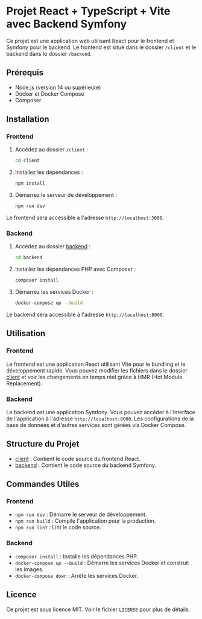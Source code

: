 # Projet React + TypeScript + Vite avec Backend Symfony

Ce projet est une application web utilisant React pour le frontend et Symfony pour le backend. Le frontend est situé dans le dossier `/client` et le backend dans le dossier `/backend`.

## Prérequis

- Node.js (version 14 ou supérieure)
- Docker et Docker Compose
- Composer

## Installation

### Frontend

1. Accédez au dossier `/client` :
    ```sh
    cd client
    ```

2. Installez les dépendances :
    ```sh
    npm install
    ```

3. Démarrez le serveur de développement :
    ```sh
    npm run dev
    ```

Le frontend sera accessible à l'adresse `http://localhost:3000`.

### Backend

1. Accédez au dossier [backend](http://_vscodecontentref_/1) :
    ```sh
    cd backend
    ```

2. Installez les dépendances PHP avec Composer :
    ```sh
    composer install
    ```

3. Démarrez les services Docker :
    ```sh
    docker-compose up --build
    ```

Le backend sera accessible à l'adresse `http://localhost:8000`.

## Utilisation

### Frontend

Le frontend est une application React utilisant Vite pour le bundling et le développement rapide. Vous pouvez modifier les fichiers dans le dossier [client](http://_vscodecontentref_/2) et voir les changements en temps réel grâce à HMR (Hot Module Replacement).

### Backend

Le backend est une application Symfony. Vous pouvez accéder à l'interface de l'application à l'adresse `http://localhost:8000`. Les configurations de la base de données et d'autres services sont gérées via Docker Compose.

## Structure du Projet

- [client](http://_vscodecontentref_/3) : Contient le code source du frontend React.
- [backend](http://_vscodecontentref_/4) : Contient le code source du backend Symfony.

## Commandes Utiles

### Frontend

- `npm run dev` : Démarre le serveur de développement.
- `npm run build` : Compile l'application pour la production.
- `npm run lint` : Lint le code source.

### Backend

- `composer install` : Installe les dépendances PHP.
- `docker-compose up --build` : Démarre les services Docker et construit les images.
- `docker-compose down` : Arrête les services Docker.


## Licence

Ce projet est sous licence MIT. Voir le fichier `LICENSE` pour plus de détails.
